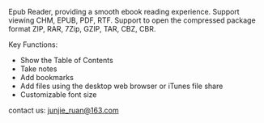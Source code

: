 
Epub Reader, providing a smooth ebook reading experience. Support viewing CHM, EPUB, PDF, RTF. Support to open the compressed package format ZIP, RAR, 7Zip, GZIP, TAR, CBZ, CBR.

Key Functions:
- Show the Table of Contents
- Take notes
- Add bookmarks
- Add files using the desktop web browser or iTunes file share
- Customizable font size

contact us: junjie_ruan@163.com

